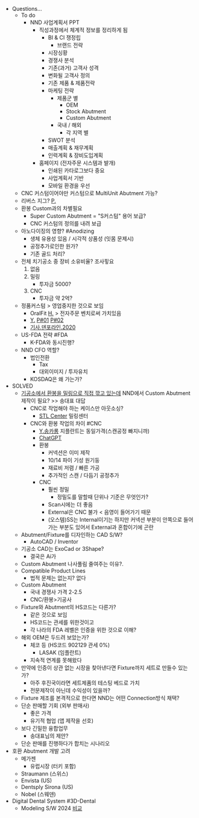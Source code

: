 - Questions...
	- To do
		- NND 사업계획서 PPT
			- 직성과정에서 체계적 정보를 정리하게 됨
				- BI & CI 쟁정립
					- 브랜드 전략
				- 시장싱황
				- 경쟁사 분석
				- 기존(과거) 고객사 성격
				- 변화될 고객사 정의
				- 기존 제품 & 제품전략
				- 마케팅 전략
					- 제품군 별
						- OEM
						- Stock Abutment
						- Custom Abutment
					- 국내 / 해외
						- 각 지역 별
				- SWOT 분석
				- 매출계획 & 재무계획
				- 인력계획 & 장비도입계획 
			- 홈페이지 (전자주문 시스템과 뱔개)
				- 인쇄된 카타로그보다 중요
				- 사업계획서 기반
				- 모바일 환경을 우선
	- CNC 커스텀이어야만 커스텀으로 MultiUnit Abutment 가능?
	- 리버스 지그? [P.](https://i.imgur.com/uOHHa77.jpeg)
	- 환봉 Custom과의 차별필요
		- Super Custom Abutment  = "S커스텀" 용어 보급?
		- CNC 커스텀의 정의를 내려 보급
	- 아노다이징의 영향? #Anodizing 
		- 생체 유용성 있음 / 시각적 상품성 (잇몸 문제시)
		- 공정추가로인한 원가?
		- 기존 골드 처리?
	- 전체 치기공소 중 장비 소유비율? 조사핗요
		1. 없음
		2. 밀링
			- 투자금 5000?
		3. CNC
			- 투자금 약 2억?
	- 정품커스텀 > 영업중지한 것으로 보임
		- OralFit [H.](https://oralfit.co.kr/) > 전자주문 벤치로써 가치있음
		- [Y.](https://youtu.be/WhOHoEVwM6I) [P#01](https://i.imgur.com/70oduDX.png) [P#02](https://i.imgur.com/O5oeYhq.png)
		- [기사.덴포라인.2020](https://www.denfoline.co.kr/news/articleView.html?idxno=20504)
	- US-FDA 전략 #FDA 
		- K-FDA와 동시진행?
	- NND CFO 역할? 
		- 법인전환
			- Tax
			- 대외이미지 / 투자유치
		- KOSDAQ은 왜 가는가?
- SOLVED
	- [기공소에서 환봉을 밀링으로 직접 깎고 있는데](https://youtu.be/xAnlxOhFxA8) NND에서 Custom Abutment 제작이 필요? >> 송대표 대답 
		- CNC로 작업해야 하는 케이스만 아웃소싱? 
			- [STL Center](http://dental2804.com/page/stl/) 밀링센터
		- CNC와 환봉 작업의 차이 #CNC 
			- [Y.송카롱](https://youtu.be/bD6q49dy2vQ?si=mx1uO1fba5EdFLYY) 지플란트는 동일가격(스캔공정 빠지니까)
			- [ChatGPT](https://chatgpt.com/share/671e7002-56dc-8005-9077-c2a5dedda28a)
			- 환봉
				- 커넥션은 이미 제작
				- 10/14 파이 기성 원기둥
				- 재료비 저렴 / 빠른 가공
				- 추가적인 스캔 / 다듬기 공정추가
			- CNC
				- 훨씬 정밀
					- 정밀도를 말할때 단위나 기준은 무엇인가?
				- Scan시에는 더 좋음
				- External은 CNC 불가 < 음영이 들어가기 때문
				- (오스템)SS는 Internal이기는 하지만 커넥션 부분이 안쪽으로 들어가는 부분도 있어서 External과 혼합이기에 곤란
	- Abutment/Fixture를 디자인하는 CAD S/W?
		- AutoCAD / Inventor
	- 기공소 CAD는 ExoCad or 3Shape?
		- 결국은 Ai가 
	- Custom Abutment 나사풀림 줄여주는 이유?.
	- Compatible Product Lines
		- 법적 문제는 없는지? 없다
	- Custom Abutment
		- 국내 경쟁사 가격 2-2.5
		- CNC/환봉>기공사
	- Fixture와 Abutment의 HS코드는 다른가?
		- 같은 것으로 보임
		- HS코드는 관세를 위한것이고
		- 각 나라의 FDA 레벨은 인증을 위한 것으로 이해?
	- 해외 OEM은 두드려 보았는가?
		-  체코 등 (HS코드 902129 관세 0%)
			- LASAK (임플란트)
		- 지속적 연계를 못해왔다
	- 만약에 인증이 상관 없는 시장을 찾아낸다면 Fixture까지 세트로 만들수 있는가?
		- 아주 후진국이라면 세트제품의 테스팅 베드로 가치
		- 전문제작이 아닌데 수익성이 있을까?
	- Fixture 제조를 본격적으로 한다면 NND는 어떤 Connection방식 채택?
	- 단순 판매할 기회 (외부 판매사)
		- 좋은 가격
		- 유기적 협업 (앱 제작을 선호)
	- 보다 긴밀한 융합업무
		- 송대표님의 제안?
	- 단순 판매를 진행하다가 합치는 시나리오
- 호환 Abutment 개발 고려
	- 메가젠
		- 유럽시장 (터키 포함)
	- Straumann (스위스)
	- Envista (US)
	- Dentsply Sirona (US)
	- Nobel (스웨덴)
- Digital Dental System #3D-Dental 
	- Modeling S/W 2024 [비교](https://instituteofdigitaldentistry.com/cad-cam/the-ultimate-guide-to-dental-cad-software-in-2024/)
